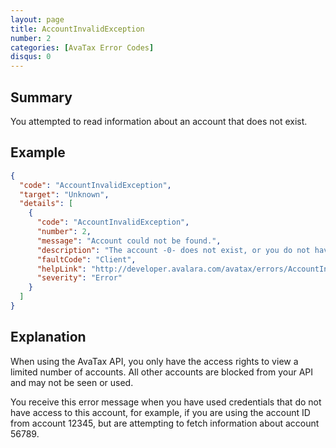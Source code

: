```yaml
---
layout: page
title: AccountInvalidException
number: 2
categories: [AvaTax Error Codes]
disqus: 0
---
```


## Summary

You attempted to read information about an account that does not exist.

## Example

```json
{
  "code": "AccountInvalidException",
  "target": "Unknown",
  "details": [
    {
      "code": "AccountInvalidException",
      "number": 2,
      "message": "Account could not be found.",
      "description": "The account -0- does not exist, or you do not have the rights to view it.",
      "faultCode": "Client",
      "helpLink": "http://developer.avalara.com/avatax/errors/AccountInvalidException",
      "severity": "Error"
    }
  ]
}
```

## Explanation

When using the AvaTax API, you only have the access rights to view a limited number of accounts.  All other accounts are blocked from your API and may not be seen or used.

You receive this error message when you have used credentials that do not have access to this account, for example, if you are using the account ID from account 12345, but are attempting to fetch information about account 56789.
